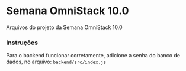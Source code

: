 # Semana OmniStack 10.0
  Arquivos do projeto da Semana OmniStack 10.0
 
### Instruções
  Para o backend funcionar corretamente, adicione a senha do banco de dados, no arquivo: `backend/src/index.js`

